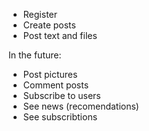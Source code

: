 - Register
- Create posts
- Post text and files 

In the future:
- Post pictures
- Comment posts
- Subscribe to users 
- See news (recomendations) 
- See subscribtions 


